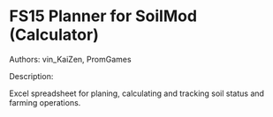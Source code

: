 # FS15 Planner for SoilMod (Calculator)

Authors: vin_KaiZen, PromGames

Description:

Excel spreadsheet for planing, calculating and tracking soil status and farming operations.
